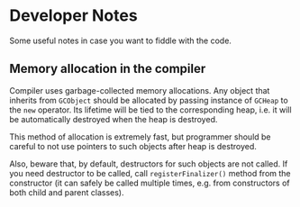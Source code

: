 
Developer Notes
===============

Some useful notes in case you want to fiddle with the code.

Memory allocation in the compiler
---------------------------------

Compiler uses garbage-collected memory allocations. Any object that inherits from `GCObject` should be allocated
by passing instance of `GCHeap` to the `new` operator. Its lifetime will be tied to the corresponding heap, i.e.
it will be automatically destroyed when the heap is destroyed.

This method of allocation is extremely fast, but programmer should be careful to not use pointers to such objects
after heap is destroyed.

Also, beware that, by default, destructors for such objects are not called. If you need destructor to be called,
call `registerFinalizer()` method from the constructor (it can safely be called multiple times, e.g. from
constructors of both child and parent classes).
